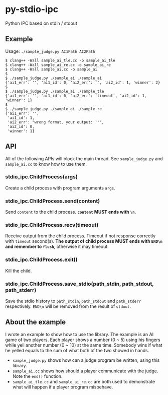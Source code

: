 # py-stdio-ipc

Python IPC based on stdin / stdout

## Example

Usage: `./sample_judge.py AI1Path AI2Path`

    $ clang++ -Wall sample_ai_tle.cc -o sample_ai_tle
    $ clang++ -Wall sample_ai_re.cc -o sample_ai_re
    $ clang++ -Wall sample_ai.cc -o sample_ai
    $ 
    $ ./sample_judge.py ./sample_ai ./sample_ai
    {'ai1_err': '', 'ai1_id': 0, 'ai2_err': '', 'ai2_id': 1, 'winner': 2}
    $ 
    $ ./sample_judge.py ./sample_ai ./sample_tle
    {'ai1_err': '', 'ai1_id': 0, 'ai2_err': 'timeout', 'ai2_id': 1, 'winner': 1}
    $ 
    $ ./sample_judge.py ./sample_ai ./sample_re
    {'ai1_err': '',
     'ai1_id': 1,
     'ai2_err': "wrong format. your output: ''",
     'ai2_id': 0,
     'winner': 1}

## API

All of the following APIs will block the main thread. See `sample_judge.py` and `sample_ai.cc` to know how to use them.

### stdio\_ipc.ChildProcess(args)

Create a child process with program arguments `args`.

### stdio\_ipc.ChildProcess.send(content)

Send `content` to the child process. **`content` MUST ends with `\n`**.

### stdio\_ipc.ChildProcess.recv(timeout)

Receive output from the child process. Timeout if not response correctly with `timeout` second(s). **The output of child process MUST ends with `END\n` and remember to `flush`**, otherwise it may timeout.

### stdio\_ipc.ChildProcess.exit()

Kill the child.

### stdio\_ipc.ChildProcess.save_stdio(path_stdin, path_stdout, path_stderr)

Save the stdio history to `path_stdin`, `path_stdout` and `path_stderr` respectively. `END\n` will be removed from the result of `stdout`.

## About the example

I wrote an example to show how to use the library. The example is an AI game of two players. Each player shows a number (0 ~ 5) using his fingers while yell another number (0 ~ 10) at the same time. Somebody wins if what he yelled equals to the sum of what both of the two showed in hands.

- `sample_judge.py` shows how can a judge program be written, using this library.
- `sample_ai.cc` shows how should a player communicate with the judge. Note the `end()` function.
- `sample_ai_tle.cc` and `sample_ai_re.cc` are both used to demonstrate what will happen if a player program misbehave.
